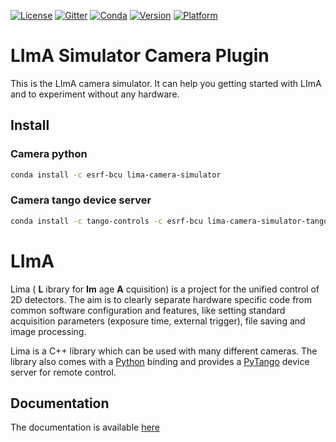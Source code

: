 [![License](https://img.shields.io/github/license/esrf-bliss/lima.svg?style=flat)](https://opensource.org/licenses/GPL-3.0)
[![Gitter](https://img.shields.io/gitter/room/esrf-bliss/lima.svg?style=flat)](https://gitter.im/esrf-bliss/LImA)
[![Conda](https://img.shields.io/conda/dn/esrf-bcu/lima-camera-simulator.svg?style=flat)](https://anaconda.org/esrf-bcu)
[![Version](https://img.shields.io/conda/vn/esrf-bcu/lima-camera-simulator.svg?style=flat)](https://anaconda.org/esrf-bcu)
[![Platform](https://img.shields.io/conda/pn/esrf-bcu/lima-camera-simulator.svg?style=flat)](https://anaconda.org/esrf-bcu)

# LImA Simulator Camera Plugin

This is the LImA camera simulator. It can help you getting started with LImA and to experiment without any hardware.

## Install

### Camera python

```bash
conda install -c esrf-bcu lima-camera-simulator
```

### Camera tango device server

```bash
conda install -c tango-controls -c esrf-bcu lima-camera-simulator-tango
```

# LImA

Lima ( **L** ibrary for **Im** age **A** cquisition) is a project for the unified control of 2D detectors. The aim is to clearly separate hardware specific code from common software configuration and features, like setting standard acquisition parameters (exposure time, external trigger), file saving and image processing.

Lima is a C++ library which can be used with many different cameras. The library also comes with a [Python](http://python.org) binding and provides a [PyTango](http://pytango.readthedocs.io/en/stable/) device server for remote control.

## Documentation

The documentation is available [here](https://lima.blissgarden.org)

